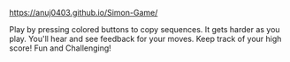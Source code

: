 https://anuj0403.github.io/Simon-Game/

Play by pressing colored buttons to copy sequences. It gets harder as you play. You'll hear and see feedback for your moves. Keep track of your high score!
Fun and Challenging!
